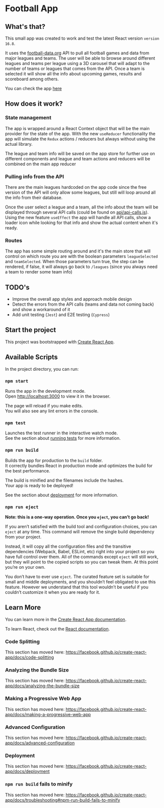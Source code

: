 # Football App

## What's that?
This small app was created to work and test the latest React version `version 16.8`.

It uses the [football-data.org](https://www.football-data.org/) API to pull all football games and data from major leagues and teams. The user will be able to browse around different leagues and teams per league using a 3D carousel that will adapt to the number of teams or leagues that comes from the API. Once a team is selected it will show all the info about upcoming games, results and scoreboard among others.

You can check the app [here](https://football-app.marcllopis89.now.sh/team-info)

## How does it work?
### State management
The app is wrapped around a React Context object that will be the main provider for the state of the app. With the new `useReducer` functionality the app will simulate the `Redux` actions / reducers but always without using the actual library.

The league and team info will be saved on the app store for further use on different components and league and team actions and reducers will be combined on the main app reducer

### Pulling info from the API
There are the main leagues hardcoded on the app code since the free version of the API will only allow some leagues, but still will loop around all the info from their database.

Once the user select a league and a team, all the info about the team will be displayed through several API calls (could be found on [api/api-calls.js](./src/api/api-calls.js)). Using the new feature `useEffect` the app will handle all API calls, show a loader icon while looking for that info and show the actual content when it's ready.

### Routes
The app has some simple routing around and it's the main store that will control on which route you are with the boolean parameters `leagueSelected` and `teamSelected`. When those parameters turn true, the step can be rendered, if false, it will always go back to `/leagues` (since you always need a team to render some team info)

## TODO's
 - Improve the overall app styles and approach mobile design
 - Detect the errors from the API calls (teams and data not coming back) and show a workaround of it
 - Add unit testing (`Jest`) and E2E testing (`Cypress`)




## Start the project
This project was bootstrapped with [Create React App](https://github.com/facebook/create-react-app).

## Available Scripts

In the project directory, you can run:

### `npm start`

Runs the app in the development mode.<br>
Open [http://localhost:3000](http://localhost:3000) to view it in the browser.

The page will reload if you make edits.<br>
You will also see any lint errors in the console.

### `npm test`

Launches the test runner in the interactive watch mode.<br>
See the section about [running tests](https://facebook.github.io/create-react-app/docs/running-tests) for more information.

### `npm run build`

Builds the app for production to the `build` folder.<br>
It correctly bundles React in production mode and optimizes the build for the best performance.

The build is minified and the filenames include the hashes.<br>
Your app is ready to be deployed!

See the section about [deployment](https://facebook.github.io/create-react-app/docs/deployment) for more information.

### `npm run eject`

**Note: this is a one-way operation. Once you `eject`, you can’t go back!**

If you aren’t satisfied with the build tool and configuration choices, you can `eject` at any time. This command will remove the single build dependency from your project.

Instead, it will copy all the configuration files and the transitive dependencies (Webpack, Babel, ESLint, etc) right into your project so you have full control over them. All of the commands except `eject` will still work, but they will point to the copied scripts so you can tweak them. At this point you’re on your own.

You don’t have to ever use `eject`. The curated feature set is suitable for small and middle deployments, and you shouldn’t feel obligated to use this feature. However we understand that this tool wouldn’t be useful if you couldn’t customize it when you are ready for it.

## Learn More

You can learn more in the [Create React App documentation](https://facebook.github.io/create-react-app/docs/getting-started).

To learn React, check out the [React documentation](https://reactjs.org/).

### Code Splitting

This section has moved here: https://facebook.github.io/create-react-app/docs/code-splitting

### Analyzing the Bundle Size

This section has moved here: https://facebook.github.io/create-react-app/docs/analyzing-the-bundle-size

### Making a Progressive Web App

This section has moved here: https://facebook.github.io/create-react-app/docs/making-a-progressive-web-app

### Advanced Configuration

This section has moved here: https://facebook.github.io/create-react-app/docs/advanced-configuration

### Deployment

This section has moved here: https://facebook.github.io/create-react-app/docs/deployment

### `npm run build` fails to minify

This section has moved here: https://facebook.github.io/create-react-app/docs/troubleshooting#npm-run-build-fails-to-minify
